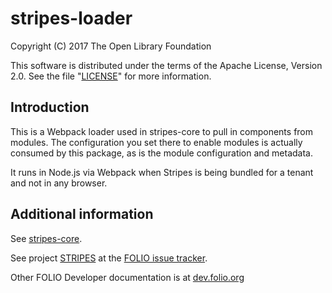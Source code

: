 # stripes-loader

Copyright (C) 2017 The Open Library Foundation

This software is distributed under the terms of the Apache License,
Version 2.0. See the file "[LICENSE](LICENSE)" for more information.

## Introduction

This is a Webpack loader used in stripes-core to pull in components from
modules. The configuration you set there to enable modules is actually
consumed by this package, as is the module configuration and metadata.

It runs in Node.js via Webpack when Stripes is being bundled for a tenant
and not in any browser.

## Additional information

See [stripes-core](https://github.com/folio-org/stripes-core).

See project [STRIPES](https://issues.folio.org/browse/STRIPES)
at the [FOLIO issue tracker](http://dev.folio.org/community/guide-issues).

Other FOLIO Developer documentation is at [dev.folio.org](http://dev.folio.org/)
